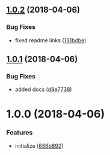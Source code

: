 <a name="1.0.2"></a>
## [1.0.2](https://github.com/heroku/heroku-cli-notifications/compare/v1.0.1...v1.0.2) (2018-04-06)


### Bug Fixes

* fixed readme links ([131bdbe](https://github.com/heroku/heroku-cli-notifications/commit/131bdbe))

<a name="1.0.1"></a>
## [1.0.1](https://github.com/heroku/heroku-cli-notifications/compare/v1.0.0...v1.0.1) (2018-04-06)


### Bug Fixes

* added docs ([d8e7738](https://github.com/heroku/heroku-cli-notifications/commit/d8e7738))

<a name="1.0.0"></a>
# 1.0.0 (2018-04-06)


### Features

* initialize ([686b892](https://github.com/heroku/heroku-cli-notifications/commit/686b892))
